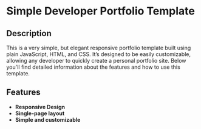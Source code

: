 # Simple Developer Portfolio Template



## Description

This is a very simple, but elegant responsive portfolio template built using plain JavaScript, HTML, and CSS. It’s designed to be easily customizable, allowing any developer to quickly create a personal portfolio site. Below you'll find detailed information about the features and how to use this template.

## Features

- **Responsive Design**
- **Single-page layout**
- **Simple and customizable**




